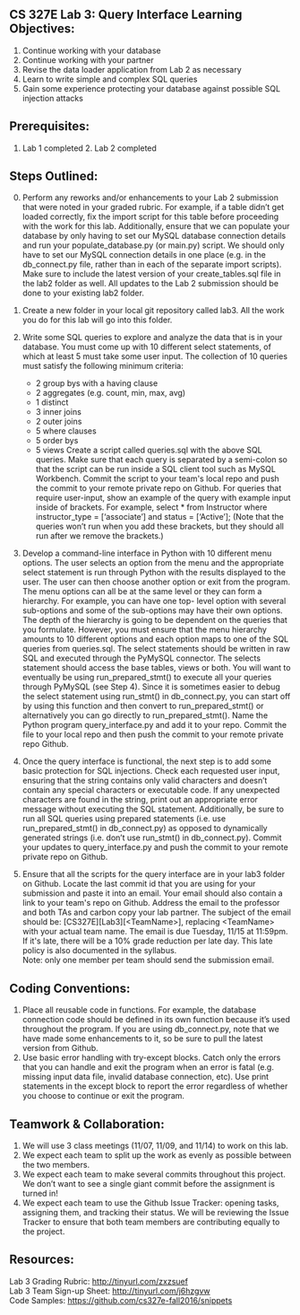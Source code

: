 ## CS 327E Lab 3: Query Interface Learning Objectives:
1. Continue working with your database
2. Continue working with your partner
3. Revise the data loader application from Lab 2 as necessary
4. Learn to write simple and complex SQL queries
5. Gain some experience protecting your database against possible SQL injection attacks

## Prerequisites:
1. Lab 1 completed 2. Lab 2 completed

## Steps Outlined:
0. Perform any reworks and/or enhancements to your Lab 2 submission that were noted in your graded rubric. For example, if a table didn’t get loaded correctly, fix the import
   script for this table before proceeding with the work for this lab. Additionally, ensure that we can populate your database by only having to set our MySQL database connection
details and run your populate_database.py (or main.py) script. We should only have to set our MySQL connection details in one place (e.g. in the db_connect.py file, rather than in
each of the separate import scripts). Make sure to include the latest version of your create_tables.sql file in the lab2 folder as well. All updates to the Lab 2 submission should
be done to your existing lab2 folder.
1. Create a new folder in your local git repository called lab3. All the work you do for this lab will go into this folder.

2. Write some SQL queries to explore and analyze the data that is in your database. You must come up with 10 different select statements, of which at least 5 must take some user
input. The collection of 10 queries must satisfy the following minimum criteria:    
    * 2 group bys with a having clause  
    * 2 aggregates (e.g. count, min, max, avg)  
    * 1 distinct  
    * 3 inner joins  
    * 2 outer joins  
    * 5 where clauses  
    * 5 order bys  
    * 5 views   Create a script called queries.sql with the above SQL queries. Make sure that each query is separated by a semi-colon so that the script can be run inside a SQL
      client tool such as MySQL Workbench. Commit the script to your team's local repo and push the commit to your remote private repo on Github. For queries that require
user-input, show an example of the query with example input inside of brackets. For example, select * from Instructor where instructor_type = [‘associate’] and status = [‘Active’];
(Note that the queries won’t run when you add these brackets, but they should all run after we remove the brackets.)  

3. Develop a command-line interface in Python with 10 different menu options. The user selects an option from the menu and the appropriate select statement is run through Python
   with the results displayed to the user. The user can then choose another option or exit from the program. The menu options can all be at the same level or they can form a
hierarchy. For example, you can have one top- level option with several sub-options and some of the sub-options may have their own options. The depth of the hierarchy is going to
be dependent on the queries that you formulate. However, you must ensure that the menu hierarchy amounts to 10 different options and each option maps to one of the SQL queries from
queries.sql. The select statements should be written in raw SQL and executed through the PyMySQL connector. The selects statement should access the base tables, views or both. You
will want to eventually be using run_prepared_stmt() to execute all your queries through PyMySQL (see Step 4). Since it is sometimes easier to debug the select statement using
run_stmt() in db_connect.py, you can start off by using this function and then convert to run_prepared_stmt() or alternatively you can go directly to run_prepared_stmt(). Name the
Python program query_interface.py and add it to your repo. Commit the file to your local repo and then push the commit to your remote private repo Github. 
4. Once the query interface is functional, the next step is to add some basic protection for SQL injections. Check each requested user input, ensuring that the string contains only
   valid characters and doesn’t contain any special characters or executable code. If any unexpected characters are found in the string, print out an appropriate error message
without executing the SQL statement. Additionally, be sure to run all SQL queries using prepared statements (i.e. use run_prepared_stmt() in db_connect.py) as opposed to
dynamically generated strings (i.e. don’t use run_stmt() in db_connect.py). Commit your updates to query_interface.py and push the commit to your remote private repo on Github.
5. Ensure that all the scripts for the query interface are in your lab3 folder on Github. Locate the last commit id that you are using for your submission and paste it into an
   email. Your email should also contain a link to your team's repo on Github. Address the email to the professor and both TAs and carbon copy your lab partner. The subject of the
email should be: [CS327E][Lab3][\<TeamName\>], replacing \<TeamName\> with your actual team name. The email is due Tuesday, 11/15 at 11:59pm. If it's late, there will be a 10% grade
reduction per late day. This late policy is also documented in the syllabus.  
Note: only one member per team should send the submission email.

## Coding Conventions:
1. Place all reusable code in functions. For example, the database connection code should be defined in its own function because it’s used throughout the program. If you are using
   db_connect.py, note that we have made some enhancements to it, so be sure to pull the latest version from Github.
2. Use basic error handling with try-except blocks. Catch only the errors that you can handle and exit the program when an error is fatal (e.g. missing input data file, invalid
   database connection, etc). Use print statements in the except block to report the error regardless of whether you choose to continue or exit the program.

## Teamwork & Collaboration:
1. We will use 3 class meetings (11/07, 11/09, and 11/14) to work on this lab.
2. We expect each team to split up the work as evenly as possible between the two members.
3. We expect each team to make several commits throughout this project. We don’t want to see a single giant commit before the assignment is turned in!
4. We expect each team to use the Github Issue Tracker: opening tasks, assigning them, and tracking their status. We will be reviewing the Issue Tracker to ensure that both team
   members are contributing equally to the project.

## Resources:  
Lab 3 Grading Rubric:     http://tinyurl.com/zxzsuef  
Lab 3 Team Sign-up Sheet: http://tinyurl.com/j6hzgvw  
Code Samples:             https://github.com/cs327e-fall2016/snippets  
